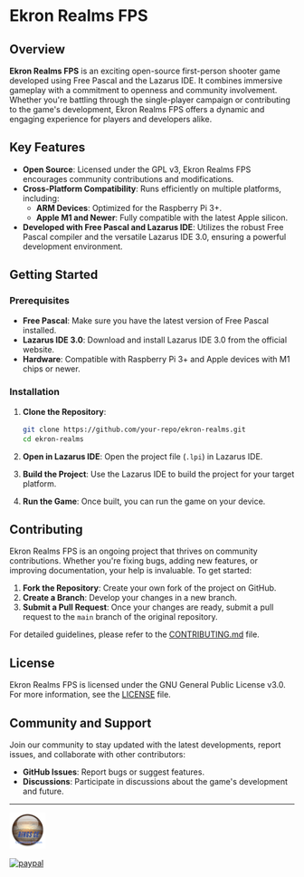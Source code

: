 # Ekron Realms FPS

## Overview

**Ekron Realms FPS** is an exciting open-source first-person shooter game developed using Free Pascal and the Lazarus IDE. It combines immersive gameplay with a commitment to openness and community involvement. Whether you're battling through the single-player campaign or contributing to the game's development, Ekron Realms FPS offers a dynamic and engaging experience for players and developers alike.

## Key Features

- **Open Source**: Licensed under the GPL v3, Ekron Realms FPS encourages community contributions and modifications.
- **Cross-Platform Compatibility**: Runs efficiently on multiple platforms, including:
  - **ARM Devices**: Optimized for the Raspberry Pi 3+.
  - **Apple M1 and Newer**: Fully compatible with the latest Apple silicon.
- **Developed with Free Pascal and Lazarus IDE**: Utilizes the robust Free Pascal compiler and the versatile Lazarus IDE 3.0, ensuring a powerful development environment.

## Getting Started

### Prerequisites

- **Free Pascal**: Make sure you have the latest version of Free Pascal installed.
- **Lazarus IDE 3.0**: Download and install Lazarus IDE 3.0 from the official website.
- **Hardware**: Compatible with Raspberry Pi 3+ and Apple devices with M1 chips or newer.

### Installation

1. **Clone the Repository**:
   ```bash
   git clone https://github.com/your-repo/ekron-realms.git
   cd ekron-realms
   ```

2. **Open in Lazarus IDE**:
   Open the project file (`.lpi`) in Lazarus IDE.

3. **Build the Project**:
   Use the Lazarus IDE to build the project for your target platform.

4. **Run the Game**:
   Once built, you can run the game on your device.

## Contributing

Ekron Realms FPS is an ongoing project that thrives on community contributions. Whether you're fixing bugs, adding new features, or improving documentation, your help is invaluable. To get started:

1. **Fork the Repository**: Create your own fork of the project on GitHub.
2. **Create a Branch**: Develop your changes in a new branch.
3. **Submit a Pull Request**: Once your changes are ready, submit a pull request to the `main` branch of the original repository.

For detailed guidelines, please refer to the [CONTRIBUTING.md](CONTRIBUTING.md) file.

## License

Ekron Realms FPS is licensed under the GNU General Public License v3.0. For more information, see the [LICENSE](LICENSE) file.

## Community and Support

Join our community to stay updated with the latest developments, report issues, and collaborate with other contributors:

- **GitHub Issues**: Report bugs or suggest features.
- **Discussions**: Participate in discussions about the game's development and future.

---

![Screenshot](RINGSCE_v2.png)

[![paypal](https://www.paypalobjects.com/en_US/i/btn/btn_donateCC_LG.gif)](pdvicente@gleentech.com)
